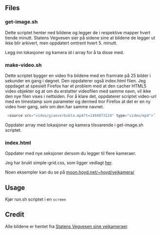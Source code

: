 ## Files

### get-image.sh
Dette scriptet henter ned bildene og legger de i respektive mapper hvert tiende minutt. Statens Vegvesen sier på sidene sine at bildene de legger ut ikke blir arkivert, men oppdatert omtrent hvert 5. minutt. 

Legg inn lokasjoner og kamera id i array for å ta disse med.

### make-video.sh
Dette scriptet bygger en video fra bildene med en framrate på 25 bilder i sekunder en gang i døgnet. Den oppdaterer også index.html filen. Jeg oppdaget at spesielt Firefox har et problem med at den cacher HTML5 video objekter og at om du erstatter videofilen med samme navn, vil ikke den nye filen vises i nettsiden. For å klare det, oppdaterer scriptet video-url med en timestamp som parameter og dermed tror Firefox at det er en ny video hver gang, selv om den har samme navnet. 

```bash
 <source src="video/giaeverbukta.mp4?t=1494073124" type="video/mp4">´
```
Oppdater array med lokasjoner og kamera tilsvarende i get-image.sh scriptet.

### index.html
Oppdater med nye seksjoner dersom du legger til flere kameraer.

Jeg har brukt simple-grid.css, som ligger vedlagt <a href="web/">her</a>.

Noen eksempler kan du se på <a href="http://moon.hoyd.net/~hoyd/veikamera/">moon.hoyd.net/~hoyd/veikamera/</a>

## Usage
Kjør run.sh scriptet i en `screen`

## Credit
Alle bildene er hentet fra <a href="http://www.vegvesen.no/Trafikkinformasjon/Reiseinformasjon/Trafikkmeldinger/Webkamera">Statens Vegvesen sine veikameraer</a>. 
